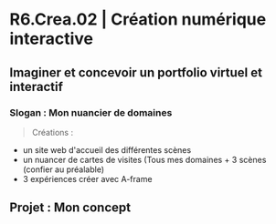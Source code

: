 # **R6.Crea.02** | Création numérique interactive
## Imaginer et concevoir un portfolio virtuel et interactif
### Slogan : Mon nuancier de domaines

> Créations :
* un site web d'accueil des différentes scènes
* un nuancer de cartes de visites (Tous mes domaines + 3 scènes (confier au préalable)
* 3 expériences créer avec A-frame

## Projet : Mon concept


